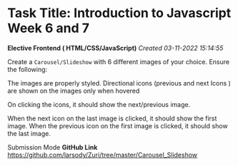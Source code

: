 # Task Title: Introduction to Javascript Week 6 and 7
**Elective Frontend ( HTML/CSS/JavaScript)**
*Created 03-11-2022 15:14:55*

Create a `Carousel/Slideshow` with 6 different images of  your choice. Ensure the following:

The images are properly styled.
Directional icons (previous and next Icons ) are shown on the images only when hovered

On clicking the icons, it should show the next/previous image. 

When the next icon on the last image is clicked, it should show the first image.
When the previous icon on the first image is clicked, it should show the last image. 

Submission Mode
**GitHub Link**
https://github.com/larsody/Zuri/tree/master/Carousel_Slideshow

